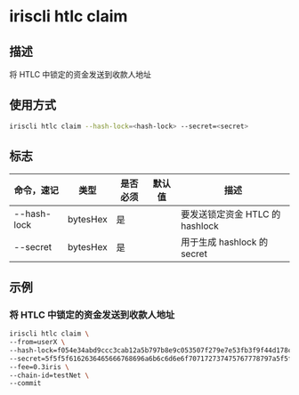 # iriscli htlc claim

## 描述

将 HTLC 中锁定的资金发送到收款人地址

## 使用方式

```bash
iriscli htlc claim --hash-lock=<hash-lock> --secret=<secret>
```

## 标志

| 命令，速记    | 类型     | 是否必须 | 默认值 | 描述                          |
| ----------- | -------- | ------ | ----- | ---------------------------- |
| --hash-lock | bytesHex | 是     |       | 要发送锁定资金 HTLC 的 hashlock |
| --secret    | bytesHex | 是     |       | 用于生成 hashlock 的 secret    |

## 示例

### 将 HTLC 中锁定的资金发送到收款人地址

```bash
iriscli htlc claim \
--from=userX \
--hash-lock=f054e34abd9ccc3cab12a5b797b8e9c053507f279e7e53fb3f9f44d178c94b20 \
--secret=5f5f5f6162636465666768696a6b6c6d6e6f707172737475767778797a5f5f5f \
--fee=0.3iris \
--chain-id=testNet \
--commit
```
